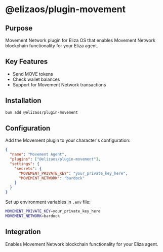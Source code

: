 # @elizaos/plugin-movement

## Purpose

Movement Network plugin for Eliza OS that enables Movement Network blockchain functionality for your Eliza agent.

## Key Features

- Send MOVE tokens
- Check wallet balances
- Support for Movement Network transactions

## Installation

```bash
bun add @elizaos/plugin-movement
```

## Configuration

Add the Movement plugin to your character's configuration:

```json
{
  "name": "Movement Agent",
  "plugins": ["@elizaos/plugin-movement"],
  "settings": {
    "secrets": {
      "MOVEMENT_PRIVATE_KEY": "your_private_key_here",
      "MOVEMENT_NETWORK": "bardock"
    }
  }
}
```

Set up environment variables in `.env` file:

```bash
MOVEMENT_PRIVATE_KEY=your_private_key_here
MOVEMENT_NETWORK=bardock
```

## Integration

Enables Movement Network blockchain functionality for your Eliza agent.
